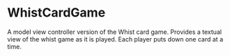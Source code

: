 # WhistCardGame
A model view controller version of the Whist card game. 
Provides a textual view of the whist game as it is played.
Each player puts down one card at a time.

